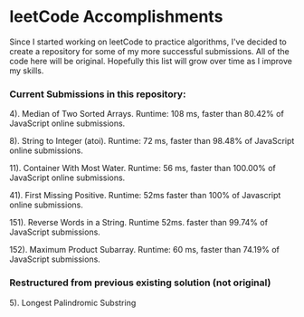 # leetCode Accomplishments

Since I started working on leetCode to practice algorithms, I've decided to create a repository for some of my more successful submissions.  All of the code here will be original.  Hopefully this list will grow over time as I improve my skills.

### Current Submissions in this repository:

4). Median of Two Sorted Arrays.  Runtime: 108 ms, faster than 80.42% of JavaScript online submissions.

8). String to Integer (atoi).  Runtime: 72 ms, faster than 98.48% of JavaScript online submissions.

11). Container With Most Water.  Runtime: 56 ms, faster than 100.00% of JavaScript online submissions.

41). First Missing Positive.  Runtime: 52ms faster than 100% of Javascript online submissions.

151). Reverse Words in a String.  Runtime 52ms.  faster than 99.74% of JavaScript submissions.

152). Maximum Product Subarray.  Runtime: 60 ms, faster than 74.19% of JavaScript submissions.

### Restructured from previous existing solution (not original)

5). Longest Palindromic Substring
